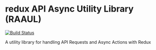# redux API Async Utility Library (RAAUL)
[![Build Status](https://travis-ci.org/sakoh/redux-api-utility-library.svg?branch=master)](https://travis-ci.org/sakoh/redux-api-utility-library)

A utility library for handling API Requests and Async Actions with Redux
